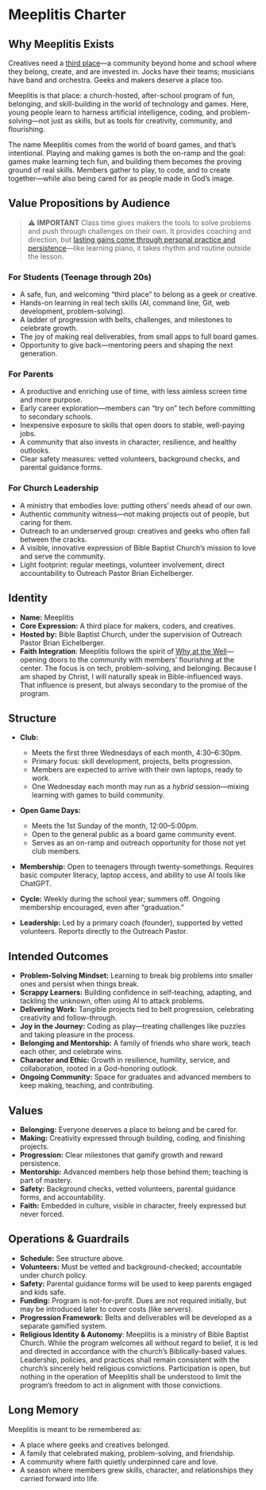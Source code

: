 # Meeplitis Charter

## Why Meeplitis Exists

Creatives need a [third place](https://en.wikipedia.org/wiki/Third_place)—a community beyond home and school where they belong, create, and are invested in. Jocks have their teams; musicians have band and orchestra. Geeks and makers deserve a place too.

Meeplitis is that place: a church-hosted, after-school program of fun, belonging, and skill-building in the world of technology and games. Here, young people learn to harness artificial intelligence, coding, and problem-solving—not just as skills, but as tools for creativity, community, and flourishing.

The name Meeplitis comes from the world of board games, and that’s intentional. Playing and making games is both the on-ramp and the goal: games make learning tech fun, and building them becomes the proving ground of real skills. Members gather to play, to code, and to create together—while also being cared for as people made in God’s image.

## Value Propositions by Audience

> ⚠️ **IMPORTANT**
> Class time gives makers the tools to solve problems and push through challenges on their own. It provides coaching and direction, but [lasting gains come through personal practice and persistence](./growth.md)—like learning piano, it takes rhythm and routine outside the lesson.

### For Students (Teenage through 20s)

* A safe, fun, and welcoming “third place” to belong as a geek or creative.
* Hands-on learning in real tech skills (AI, command line, Git, web development, problem-solving).
* A ladder of progression with belts, challenges, and milestones to celebrate growth.
* The joy of making real deliverables, from small apps to full board games.
* Opportunity to give back—mentoring peers and shaping the next generation.

### For Parents

* A productive and enriching use of time, with less aimless screen time and more purpose.
* Early career exploration—members can “try on” tech before committing to secondary schools.
* Inexpensive exposure to skills that open doors to stable, well-paying jobs.
* A community that also invests in character, resilience, and healthy outlooks.
* Clear safety measures: vetted volunteers, background checks, and parental guidance forms.

### For Church Leadership

* A ministry that embodies love: putting others’ needs ahead of our own.
* Authentic community witness—not making projects out of people, but caring for them.
* Outreach to an underserved group: creatives and geeks who often fall between the cracks.
* A visible, innovative expression of Bible Baptist Church’s mission to love and serve the community.
* Light footprint: regular meetings, volunteer involvement, direct accountability to Outreach Pastor Brian Eichelberger.

## Identity

* **Name:** Meeplitis
* **Core Expression:** A third place for makers, coders, and creatives.
* **Hosted by:** Bible Baptist Church, under the supervision of Outreach Pastor Brian Eichelberger.
* **Faith Integration**: Meeplitis follows the spirit of [Why at the Well](https://whyatthewell.org)—opening doors to the community with members’ flourishing at the center. The focus is on tech, problem-solving, and belonging. Because I am shaped by Christ, I will naturally speak in Bible-influenced ways. That influence is present, but always secondary to the promise of the program.

## Structure

* **Club:**

  * Meets the first three Wednesdays of each month, 4:30–6:30pm.
  * Primary focus: skill development, projects, belts progression.
  * Members are expected to arrive with their own laptops, ready to work.
  * One Wednesday each month may run as a *hybrid* session—mixing learning with games to build community.

* **Open Game Days:**

  * Meets the 1st Sunday of the month, 12:00–5:00pm.
  * Open to the general public as a board game community event.
  * Serves as an on-ramp and outreach opportunity for those not yet club members.

* **Membership:** Open to teenagers through twenty-somethings. Requires basic computer literacy, laptop access, and ability to use AI tools like ChatGPT.

* **Cycle:** Weekly during the school year; summers off. Ongoing membership encouraged, even after “graduation.”

* **Leadership:** Led by a primary coach (founder), supported by vetted volunteers. Reports directly to the Outreach Pastor.

## Intended Outcomes

* **Problem-Solving Mindset:** Learning to break big problems into smaller ones and persist when things break.
* **Scrappy Learners:** Building confidence in self-teaching, adapting, and tackling the unknown, often using AI to attack problems.
* **Delivering Work:** Tangible projects tied to belt progression, celebrating creativity and follow-through.
* **Joy in the Journey:** Coding as play—treating challenges like puzzles and taking pleasure in the process.
* **Belonging and Mentorship:** A family of friends who share work, teach each other, and celebrate wins.
* **Character and Ethic:** Growth in resilience, humility, service, and collaboration, rooted in a God-honoring outlook.
* **Ongoing Community:** Space for graduates and advanced members to keep making, teaching, and contributing.

## Values

* **Belonging:** Everyone deserves a place to belong and be cared for.
* **Making:** Creativity expressed through building, coding, and finishing projects.
* **Progression:** Clear milestones that gamify growth and reward persistence.
* **Mentorship:** Advanced members help those behind them; teaching is part of mastery.
* **Safety:** Background checks, vetted volunteers, parental guidance forms, and accountability.
* **Faith:** Embedded in culture, visible in character, freely expressed but never forced.

## Operations & Guardrails

* **Schedule:** See structure above.
* **Volunteers:** Must be vetted and background-checked; accountable under church policy.
* **Safety:** Parental guidance forms will be used to keep parents engaged and kids safe.
* **Funding:** Program is not-for-profit. Dues are not required initially, but may be introduced later to cover costs (like servers).
* **Progression Framework:** Belts and deliverables will be developed as a separate gamified system.
* **Religious Identity & Autonomy**: Meeplitis is a ministry of Bible Baptist Church. While the program welcomes all without regard to belief, it is led and directed in accordance with the church’s Biblically-based values. Leadership, policies, and practices shall remain consistent with the church’s sincerely held religious convictions. Participation is open, but nothing in the operation of Meeplitis shall be understood to limit the program’s freedom to act in alignment with those convictions.

## Long Memory

Meeplitis is meant to be remembered as:

* A place where geeks and creatives belonged.
* A family that celebrated making, problem-solving, and friendship.
* A community where faith quietly underpinned care and love.
* A season where members grew skills, character, and relationships they carried forward into life.
